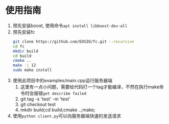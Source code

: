 # 使用指南

1. 预先安装boost, 使用命令`apt install libboost-dev-all`
1. 预先安装fc
    ```bash
    git clone https://github.com/EOSIO/fc.git --recursive
    cd fc
    mkdir build
    cd build
    cmake ..
    make -j 12
    sudo make install
     ```
1. 使用此项目中的examples/main.cpp运行服务器端
    1. 这里有一点小问题，需要给代码打一个tag才能编译，不然在执行make命令时会报错`get describe failed`
    1. git tag -s 'test' -m 'test'
    1. git checkout test
    1. mkdir build;cd build;cmake ..;make;
1. 使用`python client.py`可以向服务器端快速的发送请求
